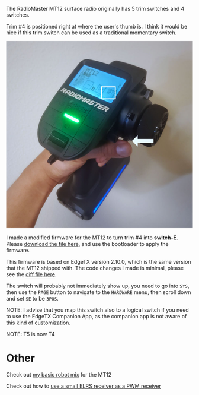 The RadioMaster MT12 surface radio originally has 5 trim switches and 4 switches.

Trim #4 is positioned right at where the user's thumb is. I think it would be nice if this trim switch can be used as a traditional momentary switch.

![](photo.jpg)

I made a modified firmware for the MT12 to turn trim #4 into **switch-E**. Please [download the file here](MT12-edgetx.2.10.0-extrathumbswitch.bin), and use the bootloader to apply the firmware.

This firmware is based on EdgeTX version 2.10.0, which is the same version that the MT12 shipped with. The code changes I made is minimal, please see the [diff file here](diff.txt).

The switch will probably not immediately show up, you need to go into `SYS`, then use the `PAGE` button to navigate to the `HARDWARE` menu, then scroll down and set `SE` to be `3POS`.

NOTE: I advise that you map this switch also to a logical switch if you need to use the EdgeTX Companion App, as the companion app is not aware of this kind of customization.

NOTE: T5 is now T4

# Other

Check out [my basic robot mix](https://github.com/frank26080115/EdgeTX-Scripts-and-FW-Collection/tree/main/mixes/basic-robot-mix) for the MT12

Check out how to [use a small ELRS receiver as a PWM receiver](https://github.com/frank26080115/EdgeTX-Scripts-and-FW-Collection/tree/main/ELRS-receiver-PWM-modification)

